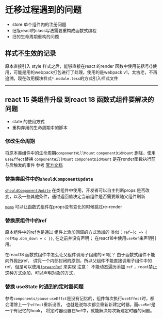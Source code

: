 # 迁移过程遇到的问题

- store 单个组件内的注册问题
- 旧版react的class写法需要重构成函数式编程
- 旧的生命周期重构的问题

## 样式不生效的记录

原本直接引入 style 样式之后，能够直接在react 的render 函数中使用花括号{}使用，可能是用的webpack打包进行了处理，使用的是webpack v1，太古老，不再追溯，现在改用模块样式`*.module.less`的方式引入样式文件

---

## react 15 类组件升级 到react 18 函数式组件要解决的问题

- state 的使用方式
- 重构弃用的生命周期中的脚本

### 修改生命周期

将原本类组件中的生命周期`componentWillMount` `componentDidMount` 删除，使用`useEffect`替换
`componentWillMount` `componentDidMount` 是在render函数执行前与后触发的事件 参考 [官方文档](https://react.dev/reference/react/Component#componentwillmount)

### 替换类组件中的`shouldComponentUpdate`

[`shouldComponentUpdate`](https://react.dev/reference/react/Component#shouldcomponentupdate) 在类组件中使用，开发者可以自主判断props 是否改变，以及一些其他条件，通过返回值决定当前组件是否需要跟随父组件刷新

[`memo`](https://react.dev/reference/react/memo) 可以让函数式组件在props没有变化的时候跳过re-render

### 替换原组件中的ref

原本组件中的ref也是通过 组件上添加回调的方式添加的 类似：`ref={c => { refMap.dom_down = c }}`, 在之前并没有声明； 在react18中使用`useRef`来声明引用。

在react18 函数式组件中怎么让父组件调用子组建的ref呢？ 由于函数式组件不能向外抛出ref， 讲究一个内部封闭的原则，所以父组件不能直接调用子组件中的ref，但是可以使用[`forwardRef`](https://react.dev/reference/react/forwardRef) 来实现
注意： 不能动态遍历添加 `ref` ，react禁止这种方式添加，可以声明对象的方式，

### 替换 useState 时遇到的定时器问题

参考`components/pause`
`useEffct`是没有记忆的，组件每次执行`useEffect`时，都会清除上一个`effect`重新设置， 也就是说每次都会重新新建定时器，而`useRef`是一个有记忆的hook， 将定时器设置在`Ref`中，就能解决每次新建定时器的问题。
